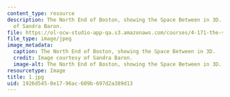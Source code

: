 ```yaml
---
content_type: resource
description: The North End of Boston, showing the Space Between in 3D. Image courtesy
  of Sandra Baron.
file: https://ol-ocw-studio-app-qa.s3.amazonaws.com/courses/4-171-the-space-between-workshop-fall-2004/1926d5450e1796ac609b697d2a389d13_1.jpg
file_type: image/jpeg
image_metadata:
  caption: The North End of Boston, showing the Space Between in 3D.
  credit: Image courtesy of Sandra Baron.
  image-alt: The North End of Boston, showing the Space Between in 3D.
resourcetype: Image
title: 1.jpg
uid: 1926d545-0e17-96ac-609b-697d2a389d13
---
```

